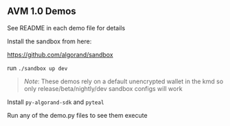 AVM 1.0 Demos
-------------

See README in each demo file for details

Install the sandbox from here:

https://github.com/algorand/sandbox

run `./sandbox up dev`

> *Note*: These demos rely on a default unencrypted wallet in the kmd so only release/beta/nightly/dev sandbox configs will work

Install `py-algorand-sdk` and `pyteal`

Run any of the demo.py files to see them execute
